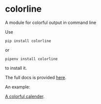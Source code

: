 # colorline
A module for colorful output in command line

Use  
```
pip install colorline
```
or
```
pipenv install colorline
```

to install it.  

The full docs is provided [here](http://colorline.readthedocs.io/).

An example:

[A colorful calender](https://github.com/houluy/calender).
